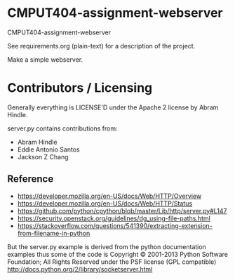 CMPUT404-assignment-webserver
=============================

CMPUT404-assignment-webserver

See requirements.org (plain-text) for a description of the project.

Make a simple webserver.

Contributors / Licensing
========================

Generally everything is LICENSE'D under the Apache 2 license by Abram Hindle.

server.py contains contributions from:

* Abram Hindle
* Eddie Antonio Santos
* Jackson Z Chang

## Reference
* https://developer.mozilla.org/en-US/docs/Web/HTTP/Overview
* https://developer.mozilla.org/en-US/docs/Web/HTTP/Status
* https://github.com/python/cpython/blob/master/Lib/http/server.py#L147
* https://security.openstack.org/guidelines/dg_using-file-paths.html
* https://stackoverflow.com/questions/541390/extracting-extension-from-filename-in-python

But the server.py example is derived from the python documentation
examples thus some of the code is Copyright © 2001-2013 Python
Software Foundation; All Rights Reserved under the PSF license (GPL
compatible) http://docs.python.org/2/library/socketserver.html

